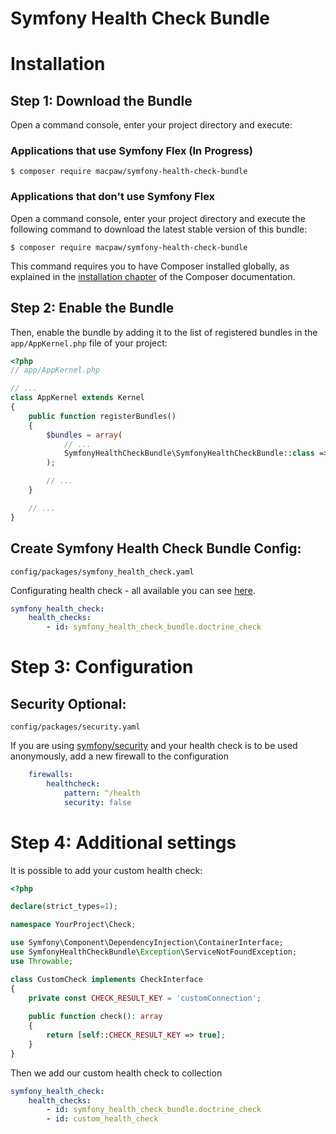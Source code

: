 Symfony Health Check Bundle
=================================

Installation
============

Step 1: Download the Bundle
----------------------------------
Open a command console, enter your project directory and execute:

###  Applications that use Symfony Flex (In Progress)

```console
$ composer require macpaw/symfony-health-check-bundle
```

### Applications that don't use Symfony Flex

Open a command console, enter your project directory and execute the
following command to download the latest stable version of this bundle:

```console
$ composer require macpaw/symfony-health-check-bundle
```

This command requires you to have Composer installed globally, as explained
in the [installation chapter](https://getcomposer.org/doc/00-intro.md)
of the Composer documentation.

Step 2: Enable the Bundle
----------------------------------
Then, enable the bundle by adding it to the list of registered bundles
in the `app/AppKernel.php` file of your project:

```php
<?php
// app/AppKernel.php

// ...
class AppKernel extends Kernel
{
    public function registerBundles()
    {
        $bundles = array(
            // ...
            SymfonyHealthCheckBundle\SymfonyHealthCheckBundle::class => ['all' => true],
        );

        // ...
    }

    // ...
}
```

Create Symfony Health Check Bundle Config:
----------------------------------
`config/packages/symfony_health_check.yaml`

Configurating health check - all available you can see [here](https://github.com/MacPaw/symfony-health-check-bundle/tree/master/src/Check).

```yaml
symfony_health_check:
    health_checks:
        - id: symfony_health_check_bundle.doctrine_check
```

Step 3: Configuration
=============

Security Optional:
----------------------------------
`config/packages/security.yaml`

If you are using [symfony/security](https://symfony.com/doc/current/security.html) and your health check is to be used anonymously, add a new firewall to the configuration

```yaml
    firewalls:
        healthcheck:
            pattern: ^/health
            security: false
```

Step 4: Additional settings
=============
It is possible to add your custom health check:

```php
<?php

declare(strict_types=1);

namespace YourProject\Check;

use Symfony\Component\DependencyInjection\ContainerInterface;
use SymfonyHealthCheckBundle\Exception\ServiceNotFoundException;
use Throwable;

class CustomCheck implements CheckInterface
{
    private const CHECK_RESULT_KEY = 'customConnection';
    
    public function check(): array
    {
        return [self::CHECK_RESULT_KEY => true];
    }
}
```

Then we add our custom health check to collection

```yaml
symfony_health_check:
    health_checks:
        - id: symfony_health_check_bundle.doctrine_check
        - id: custom_health_check
```
